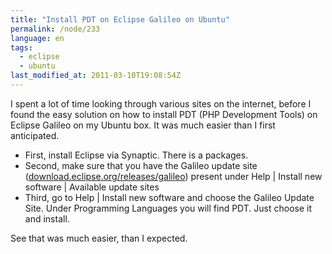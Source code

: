 ```yaml
---
title: "Install PDT on Eclipse Galileo on Ubuntu"
permalink: /node/233
language: en
tags:
  - eclipse
  - ubuntu
last_modified_at: 2011-03-10T19:08:54Z
---
```


I spent a lot of time looking through various sites on the internet, before I found the easy solution on how to install PDT (PHP Development Tools) on Eclipse Galileo on my Ubuntu box. It was much easier than I first anticipated.

- First, install Eclipse via Synaptic. There is a packages.
- Second, make sure that you have the Galileo update site ([download.eclipse.org/releases/galileo](https://download.eclipse.org/releases/galileo)) present under Help | Install new software | Available update sites
- Third, go to Help | Install new software and choose the Galileo Update Site. Under Programming Languages you will find PDT. Just choose it and install.

See that was much easier, than I expected.
